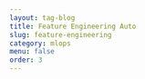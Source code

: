```yaml
---
layout: tag-blog
title: Feature Engineering Auto
slug: feature-engineering
category: mlops
menu: false
order: 3
---
```

